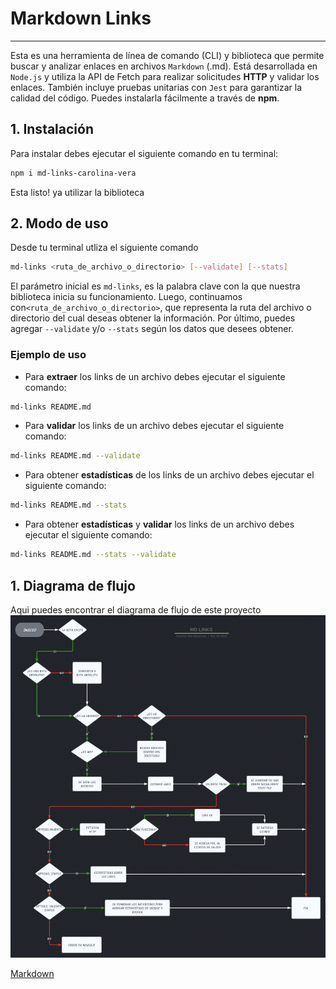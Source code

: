 # Markdown Links

***
Esta es una herramienta de línea de comando (CLI) y biblioteca que permite buscar y analizar enlaces en archivos `Markdown` (.md). Está desarrollada en `Node.js` y utiliza la API de Fetch para realizar solicitudes __HTTP__ y validar los enlaces. También incluye pruebas unitarias con `Jest` para garantizar la calidad del código. Puedes instalarla fácilmente a través de __npm__.


## 1. Instalación 

Para instalar debes ejecutar el siguiente comando en tu terminal: 
```sh
npm i md-links-carolina-vera
```
Esta listo! ya utilizar la biblioteca

## 2. Modo de uso

Desde tu terminal utliza el siguiente comando 
```sh
md-links <ruta_de_archivo_o_directorio> [--validate] [--stats]
```
El parámetro inicial es `md-links`, es la palabra clave con la que nuestra biblioteca inicia su funcionamiento. Luego, continuamos con`<ruta_de_archivo_o_directorio>`, que representa la ruta del archivo o directorio del cual deseas obtener la información. Por último, puedes agregar `--validate` y/o `--stats` según los datos que desees obtener.

### Ejemplo de uso

* Para **extraer** los links de un archivo debes ejecutar el siguiente comando:
```sh
md-links README.md
```
* Para **validar** los links de un archivo debes ejecutar el siguiente comando:
```sh
md-links README.md --validate
```
* Para obtener **estadísticas** de los links de un archivo debes ejecutar el siguiente comando:
```sh
md-links README.md --stats
```
* Para obtener **estadísticas** y **validar** los links de un archivo debes ejecutar el siguiente comando:
```sh
md-links README.md --stats --validate 
```
## 1. Diagrama de flujo
Aqui puedes encontrar el diagrama de flujo de este proyecto
![Diagrama-de-flujo](./IMG/diagrama.png)

[Markdown](https://es.wikipedia.org/wiki/Markdown)

